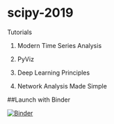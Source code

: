 # scipy-2019

Tutorials

1. Modern Time Series Analysis

2. PyViz

3. Deep Learning Principles

4. Network Analysis Made Simple

##Launch with Binder

[![Binder](https://mybinder.org/badge_logo.svg)](https://mybinder.org/v2/gh/d-narayanan/scipy-2019/master)